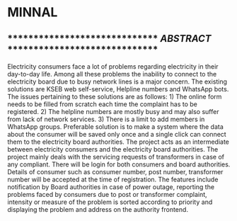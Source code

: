 # MINNAL
## ***************************** *ABSTRACT* *****************************

Electricity consumers face a lot of problems regarding electricity in their day-to-day life. Among all these problems the inability to connect to the electricity board due to busy network lines is a major concern. The existing solutions are KSEB web self-service, Helpline numbers and WhatsApp bots. The issues pertaining to these solutions are as follows: 1) The online form needs to be filled from scratch each time the complaint has to be registered. 2) The helpline numbers are mostly busy and may also suffer from lack of network services. 3) There is a limit to add members in WhatsApp groups. Preferable solution is to make a system where the data about the consumer will be saved only once and a single click can connect them to the electricity board authorities. The project acts as an intermediate between electricity consumers and the electricity board authorities. The project mainly deals with the servicing requests of transformers in case of any compliant. There will be login for both consumers and board authorities. Details of consumer such as consumer number, post number, transformer number will be accepted at the time of registration. The features include notification by Board authorities in case of power outage, reporting the problems faced by consumers due to post or transformer complaint, intensity or measure of the problem is sorted according to priority and displaying the problem and address on the authority frontend.

